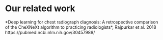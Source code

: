 # Our related work

<p>
*Deep learning for chest radiograph diagnosis: A retrospective comparison of the CheXNeXt algorithm to practicing
radiologists*, Rajpurkar et al. 2018 <br>
https://pubmed.ncbi.nlm.nih.gov/30457988/ <br>
</p>
